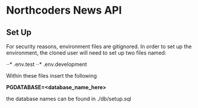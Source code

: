 # Northcoders News API

## Set Up

For security reasons, environment files are gitignored.
In order to set up the environment, the cloned user will need to set up two files named:

⋅⋅* .env.test
⋅⋅* .env.development

Within these files insert the following

**PGDATABASE=<database_name_here>**

the database names can be found in ./db/setup.sql
